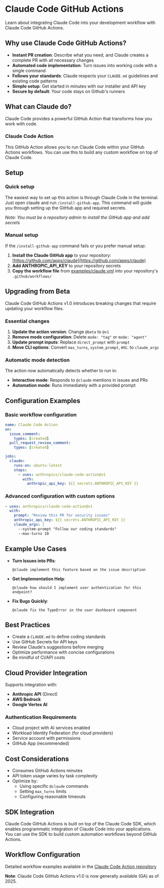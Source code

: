 # Claude Code GitHub Actions

Learn about integrating Claude Code into your development workflow with Claude Code GitHub Actions.

## Why use Claude Code GitHub Actions?

- **Instant PR creation**: Describe what you need, and Claude creates a complete PR with all necessary changes
- **Automated code implementation**: Turn issues into working code with a single command
- **Follows your standards**: Claude respects your `CLAUDE.md` guidelines and existing code patterns
- **Simple setup**: Get started in minutes with our installer and API key
- **Secure by default**: Your code stays on Github's runners

## What can Claude do?

Claude Code provides a powerful GitHub Action that transforms how you work with code.

### Claude Code Action

This GitHub Action allows you to run Claude Code within your GitHub Actions workflows. You can use this to build any custom workflow on top of Claude Code.

## Setup

### Quick setup

The easiest way to set up this action is through Claude Code in the terminal. Just open claude and run `/install-github-app`. This command will guide you through setting up the GitHub app and required secrets.

*Note: You must be a repository admin to install the GitHub app and add secrets*

### Manual setup

If the `/install-github-app` command fails or you prefer manual setup:

1. **Install the Claude GitHub app** to your repository: [https://github.com/apps/claude](https://github.com/apps/claude)
2. **Add ANTHROPIC_API_KEY** to your repository secrets
3. **Copy the workflow file** from [examples/claude.yml](https://github.com/anthropics/claude-code-action/blob/main/examples/claude.yml) into your repository's `.github/workflows/`

## Upgrading from Beta

Claude Code GitHub Actions v1.0 introduces breaking changes that require updating your workflow files.

### Essential changes

1. **Update the action version**: Change `@beta` to `@v1`
2. **Remove mode configuration**: Delete `mode: "tag"` or `mode: "agent"`
3. **Update prompt inputs**: Replace `direct_prompt` with `prompt`
4. **Move CLI options**: Convert `max_turns`, `system_prompt`, etc. to `claude_args`

### Automatic mode detection

The action now automatically detects whether to run in:
- **Interactive mode**: Responds to `@claude` mentions in issues and PRs
- **Automation mode**: Runs immediately with a provided prompt

## Configuration Examples

### Basic workflow configuration

```yaml
name: Claude Code Action
on:
  issue_comment:
    types: [created]
  pull_request_review_comment:
    types: [created]

jobs:
  claude:
    runs-on: ubuntu-latest
    steps:
      - uses: anthropics/claude-code-action@v1
        with:
          anthropic_api_key: ${{ secrets.ANTHROPIC_API_KEY }}
```

### Advanced configuration with custom options

```yaml
- uses: anthropics/claude-code-action@v1
  with:
    prompt: "Review this PR for security issues"
    anthropic_api_key: ${{ secrets.ANTHROPIC_API_KEY }}
    claude_args: |
      --system-prompt "Follow our coding standards"
      --max-turns 10
```

## Example Use Cases

- **Turn Issues into PRs**:
  ```
  @claude implement this feature based on the issue description
  ```

- **Get Implementation Help**:
  ```
  @claude how should I implement user authentication for this endpoint?
  ```

- **Fix Bugs Quickly**:
  ```
  @claude fix the TypeError in the user dashboard component
  ```

## Best Practices

- Create a `CLAUDE.md` to define coding standards
- Use GitHub Secrets for API keys
- Review Claude's suggestions before merging
- Optimize performance with concise configurations
- Be mindful of CI/API costs

## Cloud Provider Integration

Supports integration with:

- **Anthropic API** (Direct)
- **AWS Bedrock**
- **Google Vertex AI**

### Authentication Requirements

- Cloud project with AI services enabled
- Workload Identity Federation (for cloud providers)
- Service account with permissions
- GitHub App (recommended)

## Cost Considerations

- Consumes GitHub Actions minutes
- API token usage varies by task complexity
- Optimize by:
  - Using specific `@claude` commands
  - Setting `max_turns` limits
  - Configuring reasonable timeouts

## SDK Integration

Claude Code GitHub Actions is built on top of the Claude Code SDK, which enables programmatic integration of Claude Code into your applications. You can use the SDK to build custom automation workflows beyond GitHub Actions.

## Workflow Configuration

Detailed workflow examples available in the [Claude Code Action repository](https://github.com/anthropics/claude-code-action)

**Note**: Claude Code GitHub Actions v1.0 is now generally available (GA) as of 2025.
